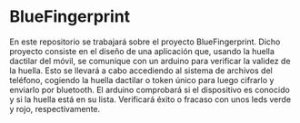# BlueFingerprint
En este repositorio se trabajará sobre el proyecto BlueFingerprint. Dicho proyecto consiste en el diseño de una aplicación que, usando la huella dactilar del móvil, se comunique con un arduino para verificar la validez de la huella. Esto se llevará a cabo accediendo al sistema de archivos del teléfono, cogiendo la huella dactilar o token único para luego cifrarlo y enviarlo por bluetooth. El arduino comprobará si el dispositivo es conocido y si la huella está en su lista. Verificará éxito o fracaso con unos leds verde y rojo, respectivamente.
